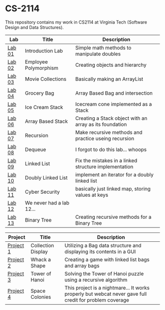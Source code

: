 # CS-2114
This repository contains my work in CS2114 at Virginia Tech (Software Design and Data Structures).

| Lab        | Title | Description |
| ------------- | ------------- | --------------------------------|
| [Lab 01](https://github.com/crickon/CS-2114/tree/master/Lab%2001%20Introduction/src/Introduction)     | Introduction Lab | Simple math methods to manipulate doubles |
| [Lab 02](https://github.com/crickon/CS-2114/tree/master/Lab%2002%20Employee%20Polymorphism%20Skeleton/src/employees)     | Employee Polymorphism | Creating objects and hierarchy |
| [Lab 03](https://github.com/crickon/CS-2114/tree/master/Lab%2003%20Movie%20Collections/src/collections)     | Movie Collections | Basically making an ArrayList |
| [Lab 04](https://github.com/crickon/CS-2114/tree/master/Lab04GroceryBag/src/groceries)     | Grocery Bag | Array Based Bag and intersection |
| [Lab 05](https://github.com/crickon/CS-2114/tree/master/Lab%2005%20Ice%20Cream%20Stack/src/icecream)     | Ice Cream Stack | Icecream cone implemented as a Stack |
| [Lab 06](https://github.com/crickon/CS-2114/tree/master/Lab%2006%20ArrayBasedStack/src/arraystack)     | Array Based Stack | Creating a Stack object with an array as its foundation |
| [Lab 07](https://github.com/crickon/CS-2114/tree/master/Lab07-Recursion/src/recursion)     | Recursion | Make recursive methods and practice useing recursion |
| [Lab 08](https://www.youtube.com/watch?v=dQw4w9WgXcQ)     | Dequeue | I forgot to do this lab... whoops |
| [Lab 09](https://github.com/crickon/CS-2114/tree/master/Lab%2009%20LinkedListEnhancedNewSkeleton/src/linkedlist)     | Linked List | Fix the mistakes in a linked structure implementation |
| [Lab 10](https://github.com/crickon/CS-2114/tree/master/Lab10DoublyLinkedList/src/doublylinkedlist)     | Doubly Linked List | implement an iterator for a doubly linked list |
| [Lab 11](https://github.com/crickon/CS-2114/tree/master/Lab11Cybersecurity01_2019F/src/cybersecurity/lab1) | Cyber Security | basically just linked map, storing values at keys |
| [Lab 12]() | We never had a lab 12...| |
| [Lab 13](https://github.com/crickon/CS-2114/tree/master/Lab13TreeIntro/src/recursivetree) | Binary Tree | Creating recursive methods for a Binary Tree |




| Project    | Title | Description |
| ------------- | ------------- | --------------------------------|
| [Project 1](https://github.com/crickon/CS-2114/tree/master/CollectionDisplay/src/project1)     | Collection Display | Utilizing a Bag data structure and displaying its contents in a GUI |
| [Project 2](https://github.com/crickon/CS-2114/tree/master/WhackAShape/src/game)     | Whack a Shape | Creating a game with linked list bags and array bags |
| [Project 3](https://github.com/crickon/CS-2114/tree/master/TowerOfHanoi/src/towerofhanoi)     | Tower of Hanoi | Solving the Tower of Hanoi puzzle using a recursive algorithm |
| [Project 4](https://github.com/crickon/CS-2114/tree/master/SpaceColonies/src/spacecolonies)     | Space Colonies | This project is a nightmare... It works properly but webcat never gave full credit for problem coverage |

